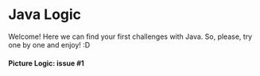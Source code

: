 # Java Logic

Welcome! Here we can find your first challenges with Java. So, please, try one by one and enjoy! :D

#### Picture Logic: issue #1
